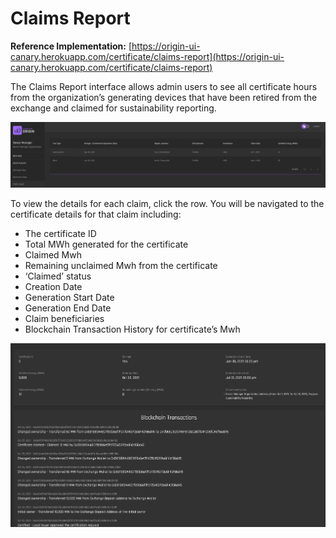 # Claims Report
**Reference Implementation:** [https://origin-ui-canary.herokuapp.com/certificate/claims-report](https://origin-ui-canary.herokuapp.com/certificate/claims-report)

The Claims Report interface allows admin users to see all certificate hours from the organization’s generating devices that have been retired from the exchange and claimed for sustainability reporting. 

![certificate-claimsreport](../images/certificates/certificate-claimsreport.png)  

To view the details for each claim, click the row. You will be navigated to the certificate details for that claim including:
- The certificate ID
- Total MWh generated for the certificate
- Claimed Mwh
- Remaining unclaimed Mwh from the certificate
- ‘Claimed’ status
- Creation Date
- Generation Start Date
- Generation End Date
- Claim beneficiaries
- Blockchain Transaction History for certificate’s Mwh

![certificate-certdetails](../images/certificates/certificate-certdetails.png)